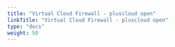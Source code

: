 ```yaml
---
title: "Virtual Cloud Firewall - pluscloud open"
linkTitle: "Virtual Cloud Firewall - pluscloud open"
type: "docs"
weight: 50
---
```

